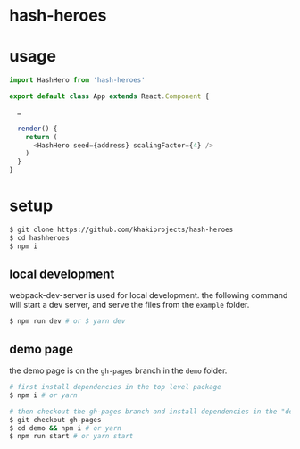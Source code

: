 hash-heroes
==========

# usage

```js
import HashHero from 'hash-heroes'

export default class App extends React.Component {

  …

  render() {
    return (
      <HashHero seed={address} scalingFactor={4} />
    )
  }
}
```

# setup

```sh
$ git clone https://github.com/khakiprojects/hash-heroes
$ cd hashheroes
$ npm i
```

## local development

webpack-dev-server is used for local development. the following command will start a dev server, and
serve the files from the `example` folder.

```sh
$ npm run dev # or $ yarn dev
```

## demo page

the demo page is on the `gh-pages` branch in the `demo` folder.

```sh
# first install dependencies in the top level package
$ npm i # or yarn

# then checkout the gh-pages branch and install dependencies in the "demo" folder
$ git checkout gh-pages
$ cd demo && npm i # or yarn
$ npm run start # or yarn start
```
